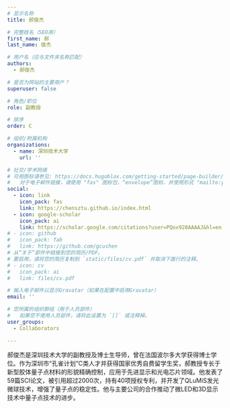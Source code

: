 ```yaml
---
# 显示名称
title: 郝俊杰

# 完整姓名（SEO用）
first_name: 郝
last_name: 俊杰

# 用户名（应与文件夹名称匹配）
authors:
  - 郝俊杰

# 是否为网站的主要用户？
superuser: false

# 角色/职位
role: 副教授

# 排序
order: C

# 组织/附属机构
organizations:
  - name: 深圳技术大学
    url: ''

# 社交/学术网络
# 可用图标请参见: https://docs.hugoblox.com/getting-started/page-builder/#icons
#   对于电子邮件链接，请使用 "fas" 图标包，“envelope”图标，并使用形式 "mailto:your-email@example.com" 或 "#contact" 为联系部件链接。
social:
  - icon: link
    icon_pack: fas
    link: https://chensztu.github.io/index.html
  - icon: google-scholar
    icon_pack: ai
    link: https://scholar.google.com/citations?user=PQox920AAAAJ&hl=en
# - icon: github
#   icon_pack: fab
#   link: https://github.com/gcushen
# 从“关于”部件中链接到您的简历/PDF。
# 要启用，请将您的简历复制到 `static/files/cv.pdf` 并取消下面行的注释。
# - icon: cv
#   icon_pack: ai
#   link: files/cv.pdf

# 输入电子邮件以显示Gravatar（如果在配置中启用Gravatar）
email: ''

# 您所属的组织群组（用于人员部件）
#   如果您不使用人员部件，请将此设置为 `[]` 或注释掉。
user_groups:
  - Collaborators

---
```


郝俊杰是深圳技术大学的副教授及博士生导师，曾在法国波尔多大学获得博士学位。作为深圳市“孔雀计划”C类人才并获得国家优秀自费留学生奖，郝教授专长于新型胶体量子点材料的形貌精确控制，应用于先进显示和光电芯片领域。他发表了59篇SCI论文，被引用超过2000次，持有40项授权专利，并开发了QLuMiS发光微球技术，增强了量子点的稳定性。他与主要公司的合作推动了微LED和3D显示技术中量子点技术的进步。
